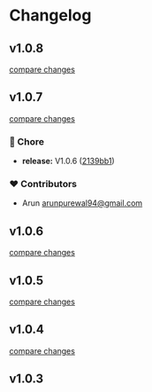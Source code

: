 # Changelog


## v1.0.8

[compare changes](https://github.com/ArunPurewal94/arunpurewal-nuxt/compare/v1.0.7...v1.0.8)

## v1.0.7

[compare changes](https://github.com/ArunPurewal94/arunpurewal-nuxt/compare/v1.0.6...v1.0.7)

### 🏡 Chore

- **release:** V1.0.6 ([2139bb1](https://github.com/ArunPurewal94/arunpurewal-nuxt/commit/2139bb1))

### ❤️ Contributors

- Arun <arunpurewal94@gmail.com>

## v1.0.6

[compare changes](https://github.com/ArunPurewal94/arunpurewal-nuxt/compare/v1.0.5...v1.0.6)

## v1.0.5

[compare changes](https://github.com/ArunPurewal94/arunpurewal-nuxt/compare/v1.0.4...v1.0.5)

## v1.0.4

[compare changes](https://github.com/ArunPurewal94/arunpurewal-nuxt/compare/v1.0.3...v1.0.4)

## v1.0.3

